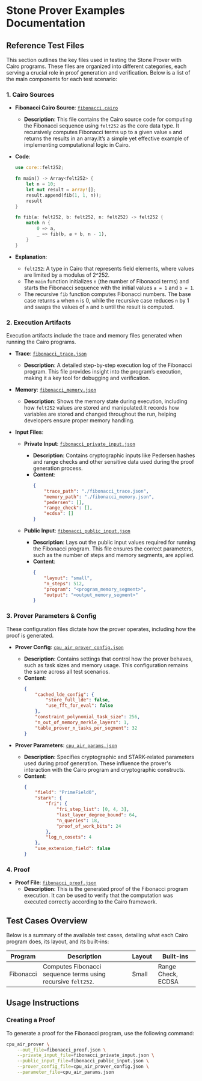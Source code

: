 # Stone Prover Examples Documentation


## Reference Test Files

This section outlines the key files used in testing the Stone Prover with Cairo programs. These files are organized into different categories, each serving a crucial role in proof generation and verification. Below is a list of the main components for each test scenario:

### 1. Cairo Sources
- **Fibonacci Cairo Source**: [`fibonacci.cairo`](https://github.com/dipdup-io/stone-packaging/tree/master/test_files/fibonacci/fibonacci.cairo)  
  - **Description**: This file contains the Cairo source code for computing the Fibonacci sequence using `felt252` as the core data type. It recursively computes Fibonacci terms up to a given value `n` and returns the results in an array.It’s a simple yet effective example of implementing computational logic in Cairo.

 - **Code**:
    ```rust
    use core::felt252;

    fn main() -> Array<felt252> {
        let n = 10;
        let mut result = array![];
        result.append(fib(1, 1, n));
        result
    }

    fn fib(a: felt252, b: felt252, n: felt252) -> felt252 {
        match n {
            0 => a,
            _ => fib(b, a + b, n - 1),
        }
    }
    ```
  - **Explanation**:
    - `felt252`: A type in Cairo that represents field elements, where values are limited by a modulus of 2^252.
    - The `main` function initializes `n` (the number of Fibonacci terms) and starts the Fibonacci sequence with the initial values `a = 1` and `b = 1`.
    - The recursive `fib` function computes Fibonacci numbers. The base case returns `a` when `n` is 0, while the recursive case reduces `n` by 1 and swaps the values of `a` and `b` until the result is computed.


### 2. Execution Artifacts
Execution artifacts include the trace and memory files generated when running the Cairo programs.

- **Trace**: [`fibonacci_trace.json`](https://github.com/dipdup-io/stone-packaging/tree/master/test_files/fibonacci/fibonacci_trace.json)  
  - **Description**: A detailed step-by-step execution log of the Fibonacci program. This file provides insight into the program’s execution, making it a key tool for debugging and verification.
  
- **Memory**: [`fibonacci_memory.json`](https://github.com/dipdup-io/stone-packaging/tree/master/test_files/fibonacci/fibonacci_memory.json)  
  - **Description**: Shows the memory state during execution, including how `felt252` values are stored and manipulated.It records how variables are stored and changed throughout the run, helping developers ensure proper memory handling.

- **Input Files**:
  - **Private Input**: [`fibonacci_private_input.json`](https://github.com/dipdup-io/stone-packaging/tree/master/test_files/fibonacci/fibonacci_private_input.json)  
    - **Description**: Contains cryptographic inputs like Pedersen hashes and range checks and other sensitive data used during the proof generation process.  
    - **Content**:
      ```json
      {
          "trace_path": "./fibonacci_trace.json",
          "memory_path": "./fibonacci_memory.json",
          "pedersen": [],
          "range_check": [],
          "ecdsa": []
      }
      ```

  - **Public Input**: [`fibonacci_public_input.json`](https://github.com/dipdup-io/stone-packaging/tree/master/test_files/fibonacci/fibonacci_public_input.json)  
    - **Description**: Lays out the public input values required for running the Fibonacci program. This file ensures the correct parameters, such as the number of steps and memory segments, are applied.
    - **Content**:
      ```json
      {
          "layout": "small",
          "n_steps": 512,
          "program": "<program_memory_segment>",
          "output": "<output_memory_segment>"
      }
      ```

### 3. Prover Parameters & Config
These configuration files dictate how the prover operates, including how the proof is generated.

- **Prover Config**: [`cpu_air_prover_config.json`](https://github.com/dipdup-io/stone-packaging/tree/master/test_files/fibonacci/cpu_air_prover_config.json)  
  - **Description**: Contains settings that control how the prover behaves, such as task sizes and memory usage. This configuration remains the same across all test scenarios.
  - **Content**:
    ```json
    {
        "cached_lde_config": {
            "store_full_lde": false,
            "use_fft_for_eval": false
        },
        "constraint_polynomial_task_size": 256,
        "n_out_of_memory_merkle_layers": 1,
        "table_prover_n_tasks_per_segment": 32
    }
    ```

- **Prover Parameters**: [`cpu_air_params.json`](https://github.com/dipdup-io/stone-packaging/tree/master/test_files/fibonacci/cpu_air_params.json)  
  - **Description**: Specifies cryptographic and STARK-related parameters used during proof generation. These influence the prover's interaction with the Cairo program and cryptographic constructs.
  - **Content**:
    ```json
    {
        "field": "PrimeField0",
        "stark": {
            "fri": {
                "fri_step_list": [0, 4, 3],
                "last_layer_degree_bound": 64,
                "n_queries": 18,
                "proof_of_work_bits": 24
            },
            "log_n_cosets": 4
        },
        "use_extension_field": false
    }
    ```

### 4. Proof
- **Proof File**: [`fibonacci_proof.json`](https://github.com/dipdup-io/stone-packaging/tree/master/test_files/fibonacci/fibonacci_proof.json)  
  - **Description**: This is the generated proof of the Fibonacci program execution. It can be used to verify that the computation was executed correctly according to the Cairo framework.

## Test Cases Overview
Below is a summary of the available test cases, detailing what each Cairo program does, its layout, and its built-ins:

| Program          | Description                                         | Layout   | Built-ins          |
|------------------|-----------------------------------------------------|----------|--------------------|
| Fibonacci        | Computes Fibonacci sequence terms using recursive `felt252`.                  | Small    | Range Check, ECDSA |


## Usage Instructions

### Creating a Proof
To generate a proof for the Fibonacci program, use the following command:

```bash
cpu_air_prover \
    --out_file=fibonacci_proof.json \
    --private_input_file=fibonacci_private_input.json \
    --public_input_file=fibonacci_public_input.json \
    --prover_config_file=cpu_air_prover_config.json \
    --parameter_file=cpu_air_params.json
